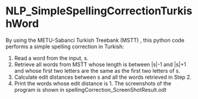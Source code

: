 # NLP_SimpleSpellingCorrectionTurkishWord
By using the METU-Sabanci Turkish Treebank (MSTT) , this python code performs a simple spelling correction in Turkish:

1. Read a word from the input, s. 
2. Retrieve all words from MSTT whose length is between |s|-1 and |s|+1 and whose first two letters are the same as the first two letters of s.
3. Calculate edit distances between s and all the words retrieved in Step 2.
4. Print the words whose edit distance is 1.
The screenshots of the program is shown in spellingCorrection_ScreenShotResult.odt
